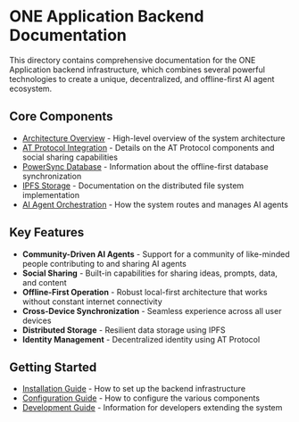 # ONE Application Backend Documentation

This directory contains comprehensive documentation for the ONE Application backend infrastructure, which combines several powerful technologies to create a unique, decentralized, and offline-first AI agent ecosystem.

## Core Components

- [Architecture Overview](architecture-overview.md) - High-level overview of the system architecture
- [AT Protocol Integration](at-protocol.md) - Details on the AT Protocol components and social sharing capabilities
- [PowerSync Database](powersync.md) - Information about the offline-first database synchronization
- [IPFS Storage](ipfs.md) - Documentation on the distributed file system implementation
- [AI Agent Orchestration](ai-agent-orchestration.md) - How the system routes and manages AI agents

## Key Features

- **Community-Driven AI Agents** - Support for a community of like-minded people contributing to and sharing AI agents
- **Social Sharing** - Built-in capabilities for sharing ideas, prompts, data, and content
- **Offline-First Operation** - Robust local-first architecture that works without constant internet connectivity
- **Cross-Device Synchronization** - Seamless experience across all user devices
- **Distributed Storage** - Resilient data storage using IPFS
- **Identity Management** - Decentralized identity using AT Protocol

## Getting Started

- [Installation Guide](installation.md) - How to set up the backend infrastructure
- [Configuration Guide](configuration.md) - How to configure the various components
- [Development Guide](development.md) - Information for developers extending the system
